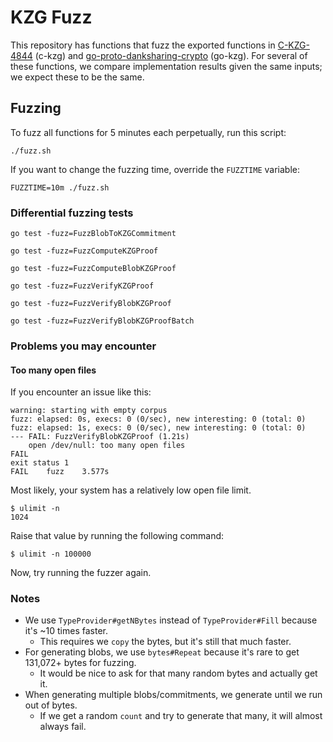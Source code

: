# KZG Fuzz

This repository has functions that fuzz the exported functions in
[C-KZG-4844](https://github.com/ethereum/c-kzg-4844) (c-kzg) and
[go-proto-danksharing-crypto](https://github.com/crate-crypto/go-proto-danksharding-crypto)
(go-kzg). For several of these functions, we compare implementation results
given the same inputs; we expect these to be the same.

## Fuzzing

To fuzz all functions for 5 minutes each perpetually, run this script:

```
./fuzz.sh
```
If you want to change the fuzzing time, override the `FUZZTIME` variable:

```
FUZZTIME=10m ./fuzz.sh
```

### Differential fuzzing tests

```
go test -fuzz=FuzzBlobToKZGCommitment
```
```
go test -fuzz=FuzzComputeKZGProof
```
```
go test -fuzz=FuzzComputeBlobKZGProof
```
```
go test -fuzz=FuzzVerifyKZGProof
```
```
go test -fuzz=FuzzVerifyBlobKZGProof
```
```
go test -fuzz=FuzzVerifyBlobKZGProofBatch
```

### Problems you may encounter

#### Too many open files

If you encounter an issue like this:
```
warning: starting with empty corpus
fuzz: elapsed: 0s, execs: 0 (0/sec), new interesting: 0 (total: 0)
fuzz: elapsed: 1s, execs: 0 (0/sec), new interesting: 0 (total: 0)
--- FAIL: FuzzVerifyBlobKZGProof (1.21s)
    open /dev/null: too many open files
FAIL
exit status 1
FAIL	fuzz	3.577s
```

Most likely, your system has a relatively low open file limit.
```
$ ulimit -n
1024
```

Raise that value by running the following command:
```
$ ulimit -n 100000
```

Now, try running the fuzzer again.

### Notes

* We use `TypeProvider#getNBytes` instead of `TypeProvider#Fill` because it's ~10 times faster.
  * This requires we `copy` the bytes, but it's still that much faster.
* For generating blobs, we use `bytes#Repeat` because it's rare to get 131,072+ bytes for fuzzing.
  * It would be nice to ask for that many random bytes and actually get it.
* When generating multiple blobs/commitments, we generate until we run out of bytes.
  * If we get a random `count` and try to generate that many, it will almost always fail.

